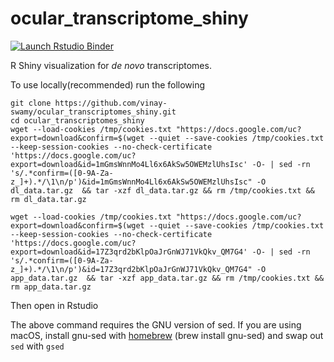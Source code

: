 # ocular_transcriptome_shiny

  <!-- badges: start -->
  [![Launch Rstudio Binder](http://mybinder.org/badge_logo.svg)](https://mybinder.org/v2/gh/vinay-swamy/ocular_transcriptomes_shiny/master?urlpath=shiny)
  <!-- badges: end -->

R Shiny visualization for *de novo* transcriptomes.

To use locally(recommended) run the following

```
git clone https://github.com/vinay-swamy/ocular_transcriptomes_shiny.git
cd ocular_transcriptomes_shiny
wget --load-cookies /tmp/cookies.txt "https://docs.google.com/uc?export=download&confirm=$(wget --quiet --save-cookies /tmp/cookies.txt --keep-session-cookies --no-check-certificate 'https://docs.google.com/uc?export=download&id=1mGmsWnnMo4Ll6x6AkSw5OWEMzlUhsIsc' -O- | sed -rn 's/.*confirm=([0-9A-Za-z_]+).*/\1\n/p')&id=1mGmsWnnMo4Ll6x6AkSw5OWEMzlUhsIsc" -O  dl_data.tar.gz  && tar -xzf dl_data.tar.gz && rm /tmp/cookies.txt && rm dl_data.tar.gz 

wget --load-cookies /tmp/cookies.txt "https://docs.google.com/uc?export=download&confirm=$(wget --quiet --save-cookies /tmp/cookies.txt --keep-session-cookies --no-check-certificate 'https://docs.google.com/uc?export=download&id=17Z3qrd2bKlpOaJrGnWJ71VkQkv_QM7G4' -O- | sed -rn 's/.*confirm=([0-9A-Za-z_]+).*/\1\n/p')&id=17Z3qrd2bKlpOaJrGnWJ71VkQkv_QM7G4" -O  app_data.tar.gz  && tar -xzf app_data.tar.gz && rm /tmp/cookies.txt && rm app_data.tar.gz 
```

Then open in Rstudio

The above command requires the GNU version of sed. If you are using macOS, install gnu-sed with [homebrew](brew.sh) (brew install gnu-sed) and swap out `sed` with `gsed`


